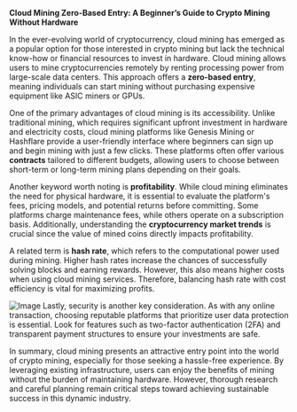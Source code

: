 **Cloud Mining Zero-Based Entry: A Beginner’s Guide to Crypto Mining Without Hardware**

In the ever-evolving world of cryptocurrency, cloud mining has emerged as a popular option for those interested in crypto mining but lack the technical know-how or financial resources to invest in hardware. Cloud mining allows users to mine cryptocurrencies remotely by renting processing power from large-scale data centers. This approach offers a **zero-based entry**, meaning individuals can start mining without purchasing expensive equipment like ASIC miners or GPUs.

One of the primary advantages of cloud mining is its accessibility. Unlike traditional mining, which requires significant upfront investment in hardware and electricity costs, cloud mining platforms like Genesis Mining or Hashflare provide a user-friendly interface where beginners can sign up and begin mining with just a few clicks. These platforms often offer various **contracts** tailored to different budgets, allowing users to choose between short-term or long-term mining plans depending on their goals.

Another keyword worth noting is **profitability**. While cloud mining eliminates the need for physical hardware, it is essential to evaluate the platform's fees, pricing models, and potential returns before committing. Some platforms charge maintenance fees, while others operate on a subscription basis. Additionally, understanding the **cryptocurrency market trends** is crucial since the value of mined coins directly impacts profitability.

A related term is **hash rate**, which refers to the computational power used during mining. Higher hash rates increase the chances of successfully solving blocks and earning rewards. However, this also means higher costs when using cloud mining services. Therefore, balancing hash rate with cost efficiency is vital for maximizing profits.


![Image](https://github.com/user-attachments/assets/31692037-0104-4703-abd1-696b6a7dd41b)
Lastly, security is another key consideration. As with any online transaction, choosing reputable platforms that prioritize user data protection is essential. Look for features such as two-factor authentication (2FA) and transparent payment structures to ensure your investments are safe.

In summary, cloud mining presents an attractive entry point into the world of crypto mining, especially for those seeking a hassle-free experience. By leveraging existing infrastructure, users can enjoy the benefits of mining without the burden of maintaining hardware. However, thorough research and careful planning remain critical steps toward achieving sustainable success in this dynamic industry.